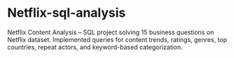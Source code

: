 # Netflix-sql-analysis
Netflix Content Analysis – SQL project solving 15 business questions on Netflix dataset. Implemented queries for content trends, ratings, genres, top countries, repeat actors, and keyword-based categorization.
